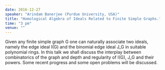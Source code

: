 ```yaml
---
date: 2016-12-27
speaker: "Arindam Banerjee (Purdue University, USA)"
title: "Homological Algebra of Ideals Related to Finite Simple Graphs."
time: "3 pm"
venue: ""
---
```

Given any finite simple graph G one can naturally associate two
ideals,
namely the edge ideal I(G) and the binomial edge ideal J_G in suitable
polynomial
rings. In this talk we shall discuss the interplay between combinatorics
of the graph
and depth and regularity of I(G), J_G and their powers. Some recent
progress and
some open problems will be discussed.
